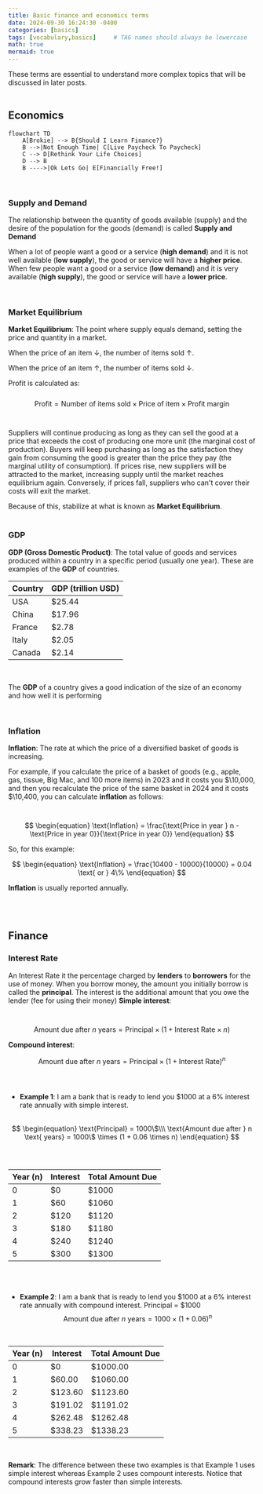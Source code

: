 ```yaml
---
title: Basic finance and economics terms
date: 2024-09-30 16:24:30 -0400
categories: [basics]
tags: [vocabulary,basics]     # TAG names should always be lowercase
math: true
mermaid: true
---
```


These terms are essential to understand more complex topics that will be discussed in later posts.
</br></br>
## Economics  

```mermaid
flowchart TD
    A[Brokie] --> B{Should I Learn Finance?}
    B -->|Not Enough Time| C[Live Paycheck To Paycheck]
    C --> D[Rethink Your Life Choices]
    D --> B
    B ---->|Ok Lets Go| E[Financially Free!]
```
</br>

### Supply and Demand
The relationship between the quantity of goods available (supply) and the desire of the population for the goods (demand) is called **Supply and Demand**

When a lot of people want a good or a service (**high demand**) and it is not well available (**low supply**), the good or service will have a **higher price**.
When few people want a good or a service (**low demand**) and it is very available (**high supply**), the good or service will have a **lower price**.

</br>

### Market Equilibrium
**Market Equilibrium**: The point where supply equals demand, setting the price and quantity in a market.


  When the price of an item $\downarrow$, the number of items sold $\uparrow$.

  When the price of an item $\uparrow$, the number of items sold $\downarrow$.  


  Profit is calculated as:  
</br>
  $$
  \begin{equation}
  \text{Profit} = \text{Number of items sold} \times \text{Price of item} \times \text{Profit margin}
  \end{equation}
  $$  
</br>
  Suppliers will continue producing as long as they can sell the good at a price that exceeds the cost of producing one more unit (the marginal cost of production). Buyers will keep purchasing as long as the satisfaction they gain from consuming the good is greater than the price they pay (the marginal utility of consumption). If prices rise, new suppliers will be attracted to the market, increasing supply until the market reaches equilibrium again. Conversely, if prices fall, suppliers who can't cover their costs will exit the market.

  Because of this,  stabilize at what is known as **Market Equilibrium**.
</br></br>

### GDP

**GDP (Gross Domestic Product)**: The total value of goods and services produced within a country in a specific period (usually one year). These are examples of the **GDP** of countries.
</br>

| Country    | GDP (trillion USD) |
| -------- | ------- |
| USA  | $25.44    |
| China    | $17.96    |
| France    | $2.78    |
| Italy    | $2.05    |
| Canada | $2.14     |

</br>

The **GDP** of a country gives a good indication of the size of an economy and how well it is performing

</br>

### Inflation
**Inflation**: The rate at which the price of a diversified basket of goods is increasing.

  For example, if you calculate the price of a basket of goods (e.g., apple, gas, tissue, Big Mac, and 100 more items) in 2023 and it costs you \$\10,000, and then you recalculate the price of the same basket in 2024 and it costs \$\10,400, you can calculate **inflation** as follows:  
  </br></br>
  $$
  \begin{equation}
  \text{Inflation} = \frac{\text{Price in year } n - \text{Price in year 0}}{\text{Price in year 0}} 
  \end{equation}
  $$  

  So, for this example:  

  $$
  \begin{equation}
  \text{Inflation} = \frac{10400 - 10000}{10000} = 0.04 \text{ or } 4\%
  \end{equation}
  $$  

  **Inflation** is usually reported annually.

</br></br>
## Finance

### Interest Rate
An Interest Rate it the percentage charged by **lenders** to **borrowers** for the use of money. When you borrow money, the amount you initially borrow is called the **principal**. The interest is the additional amount that you owe the lender (fee for using their money)
**Simple interest**:  
</br></br>
$$
\begin{equation}
\text{Amount due after } n \text{ years} = \text{Principal} \times (1 + \text{Interest Rate} \times n)
\end{equation}
$$  

**Compound interest**: 
 
$$
\begin{equation}
\text{Amount due after } n \text{ years} = \text{Principal} \times (1 + \text{Interest Rate})^n
\end{equation}
$$
</br></br>
- **Example 1**: I am a bank that is ready to lend you $1000 at a 6% interest rate annually with simple interest.</br></br>


$$
\begin{equation}
\text{Principal} = 1000\$\\\
\text{Amount due after } n \text{ years} = 1000\$ \times (1 + 0.06 \times n)
\end{equation}
$$  
</br>

| Year (n) | Interest | Total Amount Due |
|----------|----------|------------------|
| 0        | $0       | $1000            |
| 1        | $60      | $1060            |
| 2        | $120     | $1120            |
| 3        | $180     | $1180            |
| 4        | $240     | $1240            |
| 5        | $300     | $1300            |

</br></br>
- **Example 2**: I am a bank that is ready to lend you $1000 at a 6% interest rate annually with compound interest.
Principal = $1000  
$$
\begin{equation}
\text{Amount due after } n \text{ years} = 1000 \times (1 + 0.06)^n
\end{equation}
$$  
</br>

| Year (n) | Interest | Total Amount Due |
|----------|----------|-------------------|
| 0        | $0       | $1000.00          |
| 1        | $60.00   | $1060.00          |
| 2        | $123.60  | $1123.60          |
| 3        | $191.02  | $1191.02          |
| 4        | $262.48  | $1262.48          |
| 5        | $338.23  | $1338.23          |

</br>

**Remark**: The difference between these two examples is that Example 1 uses simple interest whereas Example 2 uses compount interests. Notice that compound interests grow faster than simple interests.